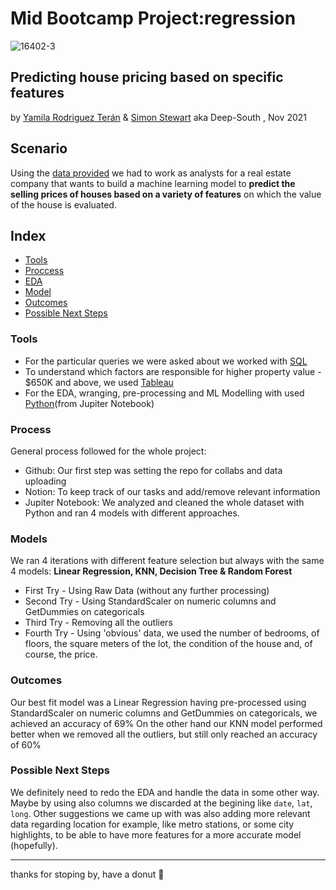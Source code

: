 # Mid Bootcamp Project:regression
![16402-3](https://user-images.githubusercontent.com/81629326/142200377-dd6df1a3-f40b-4d85-9923-abe1201459c0.jpg)

## Predicting house pricing based on specific features

by [Yamila Rodriguez Terán](https://github.com/yamilart/) & [Simon Stewart](https://github.com/nomaditect/) aka Deep-South , Nov 2021

## Scenario
Using the [data provided](https://github.com/ironhack-edu/data_mid_bootcamp_project_regression) we had to work as analysts for a real estate company that wants to build a machine learning model to **predict the selling prices of houses based on a variety of features** on which the value of the house is evaluated.


## Index
- [Tools](https://github.com/nomaditect/mid_bootcamp_project#tools)
- [Proccess](https://github.com/nomaditect/mid_bootcamp_project#proccess)
- [EDA](https://github.com/nomaditect/mid_bootcamp_project#EDA)
- [Model](https://github.com/nomaditect/mid_bootcamp_project#model)
- [Outcomes](https://github.com/nomaditect/mid_bootcamp_project#outcomes)
- [Possible Next Steps](https://github.com/nomaditect/mid_bootcamp_project#possible-next-steps)


### Tools
- For the particular queries we were asked about we worked with [SQL](https://github.com/nomaditect/mid_bootcamp_project/tree/main/sql)
- To understand which factors are responsible for higher property value - $650K and above, we used [Tableau](https://github.com/nomaditect/mid_bootcamp_project/tree/main/tableau)
- For the EDA, wranging, pre-processing and ML Modelling with used [Python](https://github.com/nomaditect/mid_bootcamp_project/tree/main/code)(from Jupiter Notebook)


### Process
General process followed for the whole project:

- Github: Our first step was setting the repo for collabs and data uploading
- Notion: To keep track of our tasks and add/remove relevant information
- Jupiter Notebook: We analyzed and cleaned the whole dataset with Python and ran 4 models with different approaches.


### Models
We ran 4 iterations with different feature selection but always with the same 4 models: **Linear Regression, KNN, Decision Tree & Random Forest**
- First Try - Using Raw Data (without any further processing)
- Second Try - Using StandardScaler on numeric columns and GetDummies on categoricals
- Third Try - Removing all the outliers
- Fourth Try - Using 'obvious' data, we used the number of bedrooms, of floors, the square meters of the lot, the condition of the house and, of course, the price.


### Outcomes
Our best fit model was a Linear Regression having pre-processed using StandardScaler on numeric columns and GetDummies on categoricals, we achieved an accuracy of 69%
On the other hand our KNN model performed better when we removed all the outliers, but still only reached an accuracy of 60%


### Possible Next Steps
We definitely need to redo the EDA and handle the data in some other way. Maybe by using also columns we discarded at the begining like `date`, `lat`, `long`.
Other suggestions we came up with was also adding more relevant data regarding location for example, like metro stations, or some city highlights, to be able to have more features for a more accurate model (hopefully).

-------

thanks for stoping by, have a donut 🍩

